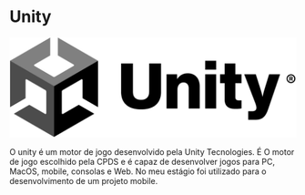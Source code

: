 
# Unity

![Unity logo](.gitbook/assets/unity.png)

O unity é um motor de jogo desenvolvido pela Unity Tecnologies. É O motor de jogo escolhido pela CPDS e é capaz de desenvolver jogos para PC, MacOS, mobile, consolas e Web. No meu estágio foi utilizado para o desenvolvimento de um projeto mobile.

